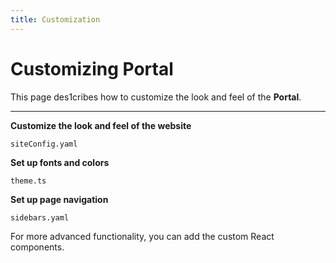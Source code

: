```yaml
---
title: Customization
---
```


# Customizing Portal

This page des1cribes how to customize the look and feel of the **Portal**.

---
<!--
- The following topics will be developed later
-->

**Customize the look and feel of the website**

`siteConfig.yaml`

**Set up fonts and colors**

`theme.ts`

**Set up page navigation**

`sidebars.yaml`

For more advanced functionality, you can add the custom React components.

<!--
- /To be continued/
-->
